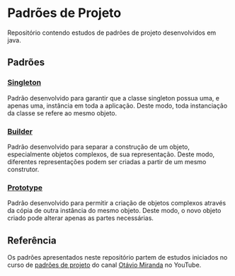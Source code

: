 # Padrões de Projeto

Repositório contendo estudos de padrões de projeto desenvolvidos em java.



## Padrões

### [Singleton](singleton/README.md)

Padrão desenvolvido para garantir que a classe singleton possua uma, e apenas uma, instância em toda a aplicação. Deste modo, toda instanciação da classe se refere ao mesmo objeto.

### [Builder](builder/README.md)

Padrão desenvolvido para separar a construção de um objeto, especialmente objetos complexos, de sua representação. Deste modo, diferentes representações podem ser criadas a partir de um mesmo construtor.

### [Prototype](prototype/README.md)

Padrão desenvolvido para permitir a criação de objetos complexos através da cópia de outra instância do mesmo objeto. Deste modo, o novo objeto criado pode alterar apenas as partes necessárias.



## Referência

Os padrões apresentados neste repositório partem de estudos iniciados no curso de [padrões de projeto](https://www.youtube.com/playlist?list=PLbIBj8vQhvm0VY5YrMrafWaQY2EnJ3j8H) do canal [Otávio Miranda](https://www.youtube.com/c/Ot%C3%A1vioMiranda) no YouTube.
